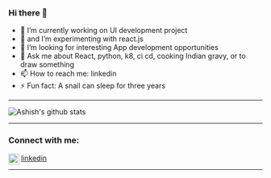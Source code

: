 ### Hi there 👋


- 🔭 I’m currently working on UI development project
- 🌱 and I’m experimenting with react.js
- 🤔 I’m looking for interesting App development opportunities
- 💬 Ask me about React, python, k8, ci cd, cooking Indian gravy, or to draw something
- 📫 How to reach me: linkedin
- ⚡ Fun fact: A snail can sleep for three years
---

![Ashish's github stats](https://github-readme-stats.vercel.app/api?username=msashish&show_icons=true&hide_border=true&theme=radical)

---

### Connect with me:

<img align="left" alt="msashish | LinkedIn" width="22px" src="https://cdn.jsdelivr.net/npm/simple-icons@v3/icons/linkedin.svg" /> [linkedin]


---

[linkedin]: https://www.linkedin.com/in/ashish-sheelavantar-79241662/
